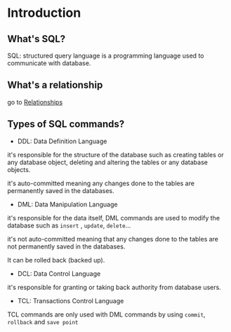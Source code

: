# Introduction
## What's SQL?
SQL: structured query language is a programming language used to communicate with database.

## What's a relationship
go to [Relationships](https://github.com/Reemaa828/DataEngineerJourney/tree/main/01.SQL%26Database/00.MahratechDatabaseCourse/Ch.2_ERD)
## Types of SQL commands?
- DDL: Data Definition Language
  
it's responsible for the structure of the database such as creating tables or any database object, deleting and altering the tables or any database objects.

it's auto-committed meaning any changes done to the tables are permanently saved in the databases. 
- DML: Data Manipulation Language
  
it's responsible for the data itself, DML commands are used to modify the database such as `insert` , `update`, `delete`...

it's not auto-committed meaning that any changes done to the tables are not permanently saved in the databases. 

It can be rolled back (backed up).
- DCL: Data Control Language
  
it's responsible for granting or taking back authority from database users.
- TCL: Transactions Control Language
  
TCL commands are only used with DML commands by using `commit`, `rollback` and `save point`
